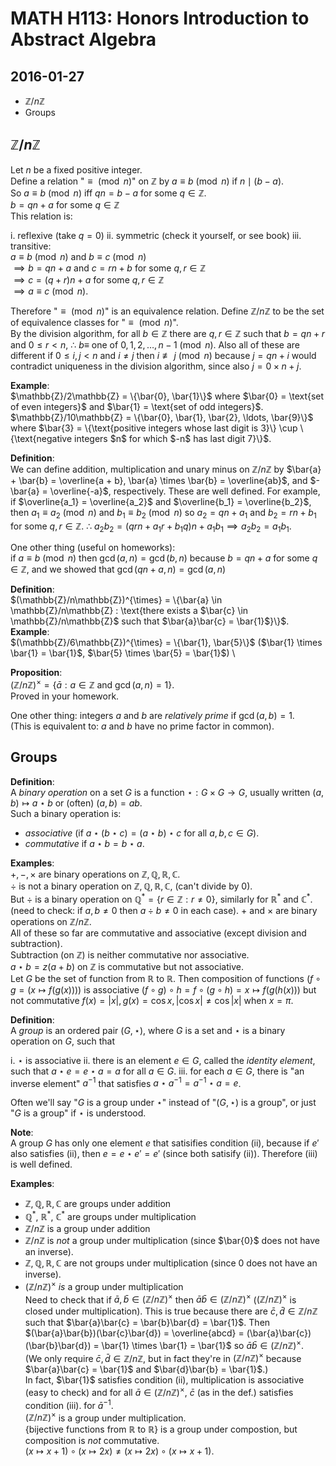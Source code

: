 # MATH H113: Honors Introduction to Abstract Algebra
## 2016-01-27
- $\mathbb{Z}/n\mathbb{Z}$
- Groups

## $\mathbb{Z}/n\mathbb{Z}$
Let $n$ be a fixed positive integer. \
Define a relation "$\equiv \pmod{n}$" on $\mathbb{Z}$ by $a \equiv b \pmod{n}$ if $n \mid (b - a)$. \
So $a \equiv b \pmod{n}$ iff $qn = b - a$ for some $q \in \mathbb{Z}$. \
$b = qn + a$ for some $q \in \mathbb{Z}$ \
This relation is:

i. reflexive (take $q = 0$)
ii. symmetric (check it yourself, or see book)
iii. transitive: \
    $a \equiv b \pmod{n}$ and $b \equiv c \pmod{n}$ \
    $\implies b = qn + a$ and $c = rn + b$ for some $q, r \in \mathbb{Z}$ \
    $\implies c = (q + r)n + a$ for some $q, r \in \mathbb{Z}$ \
    $\implies a \equiv c \pmod{n}$.

Therefore "$\equiv \pmod{n}$" is an equivalence relation. Define $\mathbb{Z}/n\mathbb{Z}$ to be the set of equivalence classes for "$\equiv \pmod{n}$". \
By the division algorithm, for all $b \in \mathbb{Z}$ there are $q, r \in \mathbb{Z}$ such that $b = qn + r$ and $0 \le r < n$, $\therefore$ $b \equiv$ one of $0, 1, 2, \ldots, n - 1 \pmod{n}$. Also all of these are different if $0 \le i, j < n$ and $i \neq j$ then $i \not\equiv j \pmod{n}$ because $j = qn + i$ would contradict uniqueness in the division algorithm, since also $j = 0 \times n + j$.

**Example**: \
$\mathbb{Z}/2\mathbb{Z} = \{\bar{0}, \bar{1}\}$ where $\bar{0} = \text{set of even integers}$ and $\bar{1} = \text{set of odd integers}$.
$\mathbb{Z}/10\mathbb{Z} = \{\bar{0}, \bar{1}, \bar{2}, \ldots, \bar{9}\}$ where $\bar{3} = \{\text{positive integers whose last digit is 3}\} \cup \{\text{negative integers $n$ for which $-n$ has last digit 7}\}$.

**Definition**: \
We can define addition, multiplication and unary minus on $\mathbb{Z}/n\mathbb{Z}$ by $\bar{a} + \bar{b} = \overline{a + b}, \bar{a} \times \bar{b} = \overline{ab}$, and $-\bar{a} = \overline{-a}$, respectively. These are well defined. For example, if $\overline{a_1} = \overline{a_2}$ and $\overline{b_1} = \overline{b_2}$, then $a_1 \equiv a_2 \pmod{n}$ and $b_1 \equiv b_2 \pmod{n}$ so $a_2 = qn + a_1$ and $b_2 = rn + b_1$ for some $q, r \in \mathbb{Z}$. $\therefore$ $a_2 b_2 = (qrn + a_1 r + b_1 q)n + a_1 b_1 \implies a_2 b_2 = a_1 b_1$.

One other thing (useful on homeworks): \
if $a \equiv b \pmod{n}$ then $\gcd(a, n) = \gcd(b, n)$ because $b = qn + a$ for some $q \in \mathbb{Z}$, and we showed that $\gcd(qn + a, n) = \gcd(a, n)$

**Definition**: \
$(\mathbb{Z}/n\mathbb{Z})^{\times} = \{\bar{a} \in \mathbb{Z}/n\mathbb{Z} : \text{there exists a $\bar{c} \in \mathbb{Z}/n\mathbb{Z}$ such that $\bar{a}\bar{c} = \bar{1}$}\}$. \
**Example**: \
$(\mathbb{Z}/6\mathbb{Z})^{\times} = \{\bar{1}, \bar{5}\}$ ($\bar{1} \times \bar{1} = \bar{1}$, $\bar{5} \times \bar{5} = \bar{1}$) \

**Proposition**: \
$(\mathbb{Z}/n\mathbb{Z})^{\times} = \{\bar{a} : a \in \mathbb{Z} \text{ and } \gcd(a, n) = 1\}$. \
Proved in your homework.

One other thing: integers $a$ and $b$ are *relatively prime* if $\gcd(a, b) = 1$. \
(This is equivalent to: $a$ and $b$ have no prime factor in common).

## Groups
**Definition**: \
A *binary operation* on a set $G$ is a function $\star : G \times G \to G$, usually written $(a, b) \mapsto a \star b$ or (often) $(a, b) = ab$. \
Such a binary operation is:

- *associative* (if $a \star (b \star c) = (a \star b) \star c$ for all $a, b, c \in G$).
- *commutative* if $a \star b = b \star a$.

**Examples**: \
$+, -, \times$ are binary operations on $\mathbb{Z, Q, R, C}$. \
$\div$ is not a binary operation on $\mathbb{Z, Q, R, C}$, (can't divide by 0). \
But $\div$ is a binary operation on $\mathbb{Q}^{\ast} = \{r \in \mathbb{Z} : r \neq 0\}$, similarly for $\mathbb{R}^{\ast}$ and $\mathbb{C}^{\ast}$. (need to check: if $a, b \neq 0$ then $a \div b \neq 0$ in each case).
$+$ and $\times$ are binary operations on $\mathbb{Z}/n\mathbb{Z}$. \
All of these so far are commutative and associative (except division and subtraction). \
Subtraction (on $\mathbb{Z}$) is neither commutative nor associative. \
$a \star b = z(a + b)$ on $\mathbb{Z}$ is commutative but not associative. \
Let $G$ be the set of function from $\mathbb{R}$ to $\mathbb{R}$. Then composition of functions ($f \circ g = (x \mapsto f(g(x)))$) is associative $(f \circ g) \circ h = f \circ (g \circ h) = x \mapsto f(g(h(x)))$ but not commutative $f(x) = |x|, g(x) = \cos{x}, |\cos{x}| \neq \cos{|x|}$ when $x = \pi$.

**Definition**: \
A *group* is an ordered pair $(G, \star)$, where $G$ is a set and $\star$ is a binary operation on $G$, such that

i. $\star$ is associative
ii. there is an element $e \in G$, called the *identity element*, such that $a \star e = e \star a = a$ for all $a \in G$.
iii. for each $a \in G$, there is "an inverse element" $a^{-1}$ that satisfies $a \star a^{-1} = a^{-1} \star a = e$.

Often we'll say "$G$ is a group under $\star$" instead of "$(G, \star)$ is a group", or just "$G$ is a group" if $\star$ is understood.

**Note**: \
A group $G$ has only one element $e$ that satisifies condition (ii), because if $e'$ also satisfies (ii), then $e = e \star e' = e'$ (since both satisify (ii)). Therefore (iii) is well defined.

**Examples**:

- $\mathbb{Z, Q, R, C}$ are groups under addition
- $\mathbb{Q}^{\ast}$, $\mathbb{R}^{\ast}$, $\mathbb{C}^{\ast}$ are groups under multiplication
- $\mathbb{Z}/n\mathbb{Z}$ is a group under addition
- $\mathbb{Z}/n\mathbb{Z}$ is *not* a group under multiplication (since $\bar{0}$ does not have an inverse).
- $\mathbb{Z, Q, R, C}$ are not groups under multiplication (since 0 does not have an inverse).
- $(\mathbb{Z}/n\mathbb{Z})^{\times}$ *is* a group under multiplication \
    Need to check that if $\bar{a}, \bar{b} \in (\mathbb{Z}/n\mathbb{Z})^{\times}$ then $\bar{a}\bar{b} \in (\mathbb{Z}/n\mathbb{Z})^{\times}$ ($(\mathbb{Z}/n\mathbb{Z})^{\times}$ is closed under multiplication).
    This is true because there are $\bar{c}, \bar{d} \in \mathbb{Z}/n\mathbb{Z}$ such that $\bar{a}\bar{c} = \bar{b}\bar{d} = \bar{1}$. Then $(\bar{a}\bar{b})(\bar{c}\bar{d}) = \overline{abcd} = (\bar{a}\bar{c})(\bar{b}\bar{d}) = \bar{1} \times \bar{1} = \bar{1}$ so $\bar{a}\bar{b} \in (\mathbb{Z}/n\mathbb{Z})^{\times}$. \
    (We only require $\bar{c}, \bar{d} \in \mathbb{Z}/n\mathbb{Z}$, but in fact they're in $(\mathbb{Z}/n\mathbb{Z})^{\times}$ because $\bar{a}\bar{c} = \bar{1}$ and $\bar{d}\bar{b} = \bar{1}$.) \
    In fact, $\bar{1}$ satisfies condition (ii), multiplication is associative (easy to check) and for all $\bar{a} \in (\mathbb{Z}/n\mathbb{Z})^{\times}$, $\bar{c}$ (as in the def.) satisfies condition (iii). for $\bar{a}^{-1}$. \
    $(\mathbb{Z}/n\mathbb{Z})^{\times}$ is a group under multiplication. \
    $\{\text{bijective functions from $\mathbb{R}$ to $\mathbb{R}$}\}$ is a group under compostion, but composition is *not* commutative. \
    $(x \mapsto x + 1) \circ (x \mapsto 2x) \neq (x \mapsto 2x) \circ (x \mapsto x + 1)$.
